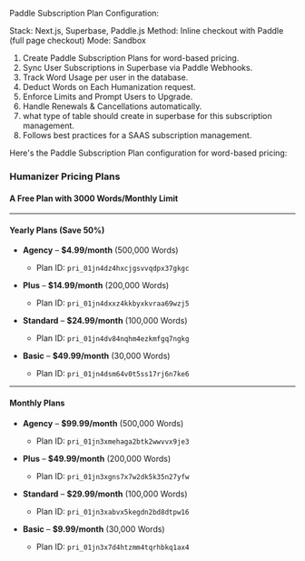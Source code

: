 Paddle Subscription Plan Configuration:

Stack: Next.js, Superbase, Paddle.js
Method: Inline checkout with Paddle (full page checkout)
Mode: Sandbox


1. Create Paddle Subscription Plans for word-based pricing.
2. Sync User Subscriptions in Superbase via Paddle Webhooks.
3. Track Word Usage per user in the database.
4. Deduct Words on Each Humanization request.
5. Enforce Limits and Prompt Users to Upgrade.
6. Handle Renewals & Cancellations automatically.
7. what type of table should create in superbase for this subscription management.
8. Follows best practices for a SAAS subscription management.

Here's the Paddle Subscription Plan configuration for word-based pricing:
### **Humanizer Pricing Plans**  

#### **A Free Plan with 3000 Words/Monthly Limit**  

---

#### **Yearly Plans (Save 50%)**  
- **Agency** – **$4.99/month** (500,000 Words)  
  - Plan ID: `pri_01jn4dz4hxcjgsvvqdpx37gkgc`  

- **Plus** – **$14.99/month** (200,000 Words)  
  - Plan ID: `pri_01jn4dxxz4kkbyxkvraa69wzj5`  

- **Standard** – **$24.99/month** (100,000 Words)  
  - Plan ID: `pri_01jn4dv84nqhm4ezkmfgq7ngkg`  

- **Basic** – **$49.99/month** (30,000 Words)  
  - Plan ID: `pri_01jn4dsm64v0t5ss17rj6n7ke6`  

---

#### **Monthly Plans**  
- **Agency** – **$99.99/month** (500,000 Words)  
  - Plan ID: `pri_01jn3xmehaga2btk2wwvvx9je3`  

- **Plus** – **$49.99/month** (200,000 Words)  
  - Plan ID: `pri_01jn3xgns7x7w2dk5k35n27yfw`  

- **Standard** – **$29.99/month** (100,000 Words)  
  - Plan ID: `pri_01jn3xabvx5kegdn2bd8dtpw16`  

- **Basic** – **$9.99/month** (30,000 Words)  
  - Plan ID: `pri_01jn3x7d4htzmm4tqrhbkq1ax4`